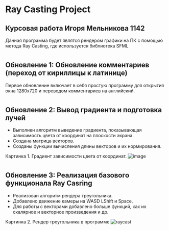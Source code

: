 # Ray Casting Project
## Курсовая работа Игоря Мельникова 1142
Данная программа будет являтся рендером графики на ПК с помощью метода Ray Casting, где используется библиотека SFML
#
## Обновление 1: Обновление комментариев (переход от кириллицы к латинице)
Первое обновление включает в себя простую программу для открытия окна 1280x720 и переводом комментариев на английский.
#
## Обновление 2: Вывод градиента и подготовка лучей
- Выполнен алгоритм выведение градиента, показывающая зависимость цвета от координат на плоскости экрана.
- Создана матрица векторов.
- Созданы функции вычисления длины векторов и их нормирования.

Картинка 1. Градиент зависимости цвета от координат. 
![image](https://user-images.githubusercontent.com/68777353/162453295-7d37e82a-194e-45e4-93d8-44866831c61d.png)
 #
 ## Обновление 3: Реализация базового функционала Ray Casring
 - Реализован алгоритм рендера треугольника.
 - Добавлено движение камеры на WASD LShift и Space.
 - Для работы с векторами добавлено больше функций, как их скалярное и векторное произведения и др.

Картинка 2. Рендер треугольника в программе
![raycast](https://user-images.githubusercontent.com/68777353/167572396-ea7efa12-fd6f-48c4-aee1-cea327de003a.gif)

